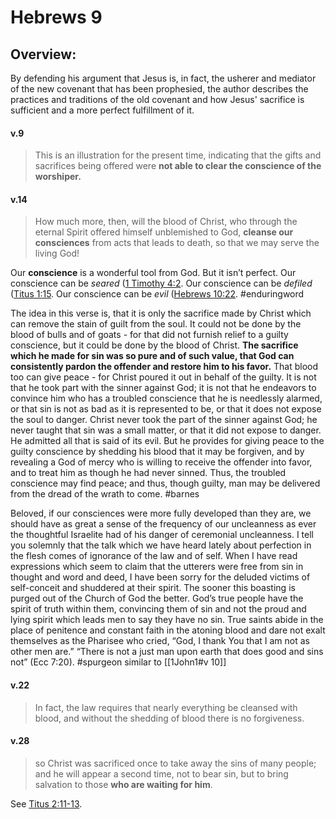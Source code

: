 # Hebrews 9

## Overview:
By defending his argument that Jesus is, in fact, the usherer and mediator of the new covenant that has been prophesied, the author describes the practices and traditions of the old covenant and how Jesus' sacrifice is sufficient and a more perfect fulfillment of it.


#### v.9
>This is an illustration for the present time, indicating that the gifts and sacrifices being offered were **not able to clear the conscience of the worshiper.**

#### v.14
>How much more, then, will the blood of Christ, who through the eternal Spirit offered himself unblemished to God, **cleanse our consciences** from acts that leads to death, so that we may serve the living God!

Our **conscience** is a wonderful tool from God. But it isn’t perfect. Our conscience can be _seared_ ([1 Timothy 4:2](1Timothy4#v.1-2). Our conscience can be _defiled_ ([Titus 1:15](Titus1#v.15). Our conscience can be _evil_ ([Hebrews 10:22](Hebrews10#v.22).
#enduringword 

The idea in this verse is, that it is only the sacrifice made by Christ which can remove the stain of guilt from the soul. It could not be done by the blood of bulls and of goats - for that did not furnish relief to a guilty conscience, but it could be done by the blood of Christ. **The sacrifice which he made for sin was so pure and of such value, that God can consistently pardon the offender and restore him to his favor.** That blood too can give peace - for Christ poured it out in behalf of the guilty. It is not that he took part with the sinner against God; it is not that he endeavors to convince him who has a troubled conscience that he is needlessly alarmed, or that sin is not as bad as it is represented to be, or that it does not expose the soul to danger. Christ never took the part of the sinner against God; he never taught that sin was a small matter, or that it did not expose to danger. He admitted all that is said of its evil. But he provides for giving peace to the guilty conscience by shedding his blood that it may be forgiven, and by revealing a God of mercy who is willing to receive the offender into favor, and to treat him as though he had never sinned. Thus, the troubled conscience may find peace; and thus, though guilty, man may be delivered from the dread of the wrath to come.
#barnes

Beloved, if our consciences were more fully developed than they are, we should have as great a sense of the frequency of our uncleanness as ever the thoughtful Israelite had of his danger of ceremonial uncleanness. I tell you solemnly that the talk which we have heard lately about perfection in the flesh comes of ignorance of the law and of self. When I have read expressions which seem to claim that the utterers were free from sin in thought and word and deed, I have been sorry for the deluded victims of self-conceit and shuddered at their spirit. The sooner this boasting is purged out of the Church of God the better. God’s true people have the spirit of truth within them, convincing them of sin and not the proud and lying spirit which leads men to say they have no sin. True saints abide in the place of penitence and constant faith in the atoning blood and dare not exalt themselves as the Pharisee who cried, “God, I thank You that I am not as other men are.” “There is not a just man upon earth that does good and sins not” (Ecc 7:20).
#spurgeon  similar to [[1John1#v 10]]

#### v.22
>In fact, the law requires that nearly everything be cleansed with blood, and without the shedding of blood there is no forgiveness.


#### v.28
>so Christ was sacrificed once to take away the sins of many people; and he will appear a second time, not to bear sin, but to bring salvation to those **who are waiting for him**.

See [Titus 2:11-13](Titus2#v.11-13).
